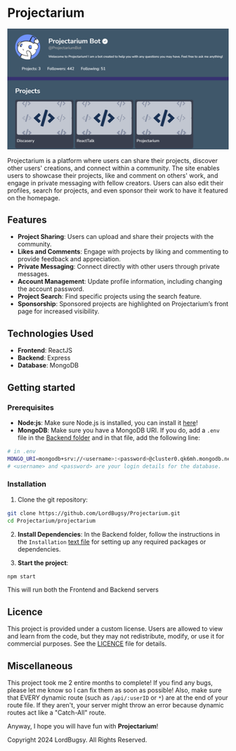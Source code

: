 # Projectarium

![Projectarium](image-1.png)

Projectarium is a platform where users can share their projects, discover other users' creations, and connect within a community. The site enables users to showcase their projects, like and comment on others' work, and engage in private messaging with fellow creators. Users can also edit their profiles, search for projects, and even sponsor their work to have it featured on the homepage.

## Features
- **Project Sharing**: Users can upload and share their projects with the community.
- **Likes and Comments**: Engage with projects by liking and commenting to provide feedback and appreciation.
- **Private Messaging**: Connect directly with other users through private messages.
- **Account Management**: Update profile information, including changing the account password.
- **Project Search**: Find specific projects using the search feature.
- **Sponsorship**: Sponsored projects are highlighted on Projectarium’s front page for increased visibility.

## Technologies Used
- **Frontend**: ReactJS
- **Backend**: Express
- **Database**: MongoDB

## Getting started
### Prerequisites
- **Node:js**: Make sure Node.js is installed, you can install it [here](https://nodejs.org/en/download/package-manager)!
- **MongoDB**: Make sure you have a MongoDB URI. If you do, add a ``.env`` file in the [Backend folder](./src/Backend/) and in that file, add the following line:
```bash
# in .env
MONGO_URI=mongodb+srv://<username>:<password>@cluster0.qk6mh.mongodb.net/?retryWrites=true&w=majority&appName=Cluster0
# <username> and <password> are your login details for the database.
```

### Installation

1. Clone the git repository:
```bash
git clone https://github.com/LordBugsy/Projectarium.git
cd Projectarium/projectarium
```

2. **Install Dependencies**: In the Backend folder, follow the instructions in the ``Installation`` [text file](./src/Backend/Installations.txt) for setting up any required packages or dependencies.

3. **Start the project**:
```bash
npm start
```
This will run both the Frontend and Backend servers

## Licence
This project is provided under a custom license. Users are allowed to view and learn from the code, but they may not redistribute, modify, or use it for commercial purposes. See the [LICENCE](./LICENCE.txt) file for details.

## Miscellaneous
This project took me 2 entire months to complete! If you find any bugs, please let me know so I can fix them as soon as possible!
Also, make sure that EVERY dynamic route (such as ``/api/:userID`` or ``*``) are at the end of your route file. If they aren't, your server might throw an error because dynamic routes act like a "Catch-All" route.

Anyway, I hope you will have fun with **Projectarium**!

Copyright 2024 LordBugsy. All Rights Reserved.
